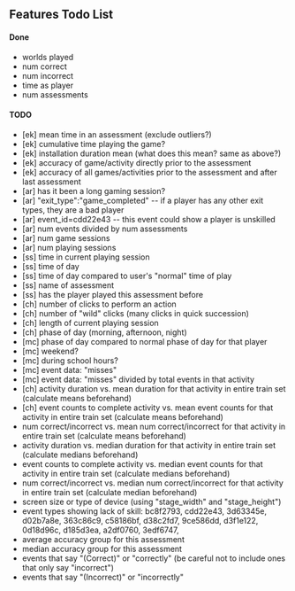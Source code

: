 ## Features Todo List

#### Done
- worlds played
- num correct
- num incorrect
- time as player
- num assessments

#### TODO
- [ek] mean time in an assessment (exclude outliers?)
- [ek] cumulative time playing the game?
- [ek] installation duration mean (what does this mean? same as above?)
- [ek] accuracy of game/activity directly prior to the assessment
- [ek] accuracy of all games/activities prior to the assessment and after last assessment
- [ar] has it been a long gaming session?
- [ar] "exit_type":"game_completed" -- if a player has any other exit types, they are a bad player
- [ar] event_id=cdd22e43 -- this event could show a player is unskilled
- [ar] num events divided by num assessments
- [ar] num game sessions
- [ar] num playing sessions
- [ss] time in current playing session
- [ss] time of day
- [ss] time of day compared to user's "normal" time of play
- [ss] name of assessment
- [ss] has the player played this assessment before
- [ch] number of clicks to perform an action
- [ch] number of "wild" clicks (many clicks in quick succession)
- [ch] length of current playing session
- [ch] phase of day (morning, afternoon, night)
- [mc] phase of day compared to normal phase of day for that player
- [mc] weekend?
- [mc] during school hours?
- [mc] event data: "misses"
- [mc] event data: "misses" divided by total events in that activity
- [ch] activity duration vs. mean duration for that activity in entire train set (calculate means beforehand)
- [ch] event counts to complete activity vs. mean event counts for that activity in entire train set (calculate means beforehand)
- num correct/incorrect vs. mean num correct/incorrect for that activity in entire train set (calculate means beforehand)
- activity duration vs. median duration for that activity in entire train set (calculate medians beforehand)
- event counts to complete activity vs. median event counts for that activity in entire train set (calculate medians beforehand)
- num correct/incorrect vs. median num correct/incorrect for that activity in entire train set (calculate median beforehand)
- screen size or type of device (using "stage_width" and "stage_height")
- event types showing lack of skill: bc8f2793, cdd22e43, 3d63345e, d02b7a8e, 363c86c9, c58186bf, d38c2fd7, 9ce586dd, d3f1e122, 0d18d96c, d185d3ea, a2df0760, 3edf6747, 
- average accuracy group for this assessment
- median accuracy group for this assessment
- events that say "(Correct)" or "correctly" (be careful not to include ones that only say "incorrect")
- events that say "(Incorrect)" or "incorrectly"
